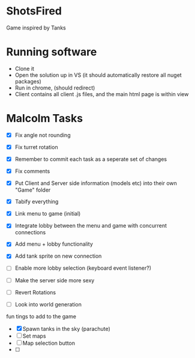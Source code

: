 # ShotsFired
Game inspired by Tanks

# Running software
- Clone it
- Open the solution up in VS (it should automatically restore all nuget packages)
- Run in chrome, (should redirect)
- Client contains all client .js files, and the main html page is within view


# Malcolm Tasks
- [x] Fix angle not rounding
- [x] Fix turret rotation
- [x] Remember to commit each task as a seperate set of changes
- [x] Fix comments
- [x] Put Client and Server side information (models etc) into their own "Game" folder
- [x] Tabify everything
- [x] Link menu to game (initial)
- [x] Integrate lobby between the menu and game with concurrent connections
- [x] Add menu + lobby functionality
- [x] Add tank sprite on new connection
- [ ] Enable more lobby selection (keyboard event listener?)
- [ ] Make the server side more sexy
- [ ] Revert Rotations
- [ ] Look into world generation


fun tings to add to the game
- [x] Spawn tanks in the sky (parachute)
- [ ] Set maps
- [ ] Map selection button
- [ ] 
